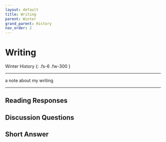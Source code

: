 ```yaml
---
layout: default
title: Writing
parent: Winter
grand_parent: History
nav_order: 2
---
```


# Writing

Winter History
{: .fs-6 .fw-300 }

---

a note about my writing

---

## Reading Responses

## Discussion Questions

## Short Answer

